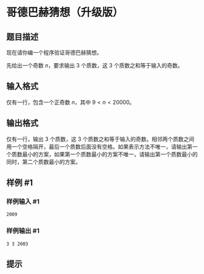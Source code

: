 # 哥德巴赫猜想（升级版）

## 题目描述

现在请你编一个程序验证哥德巴赫猜想。

先给出一个奇数 $n$，要求输出 $3$ 个质数，这 $3$ 个质数之和等于输入的奇数。

## 输入格式

仅有一行，包含一个正奇数 $n$，其中 $9 < n < 20000$。

## 输出格式

仅有一行，输出 $3$ 个质数，这 $3$ 个质数之和等于输入的奇数。相邻两个质数之间用一个空格隔开，最后一个质数后面没有空格。如果表示方法不唯一，请输出第一个质数最小的方案，如果第一个质数最小的方案不唯一，请输出第一个质数最小的同时，第二个质数最小的方案。

## 样例 #1

### 样例输入 #1
```
2009
```

### 样例输出 #1

```
3 3 2003
```

## 提示


